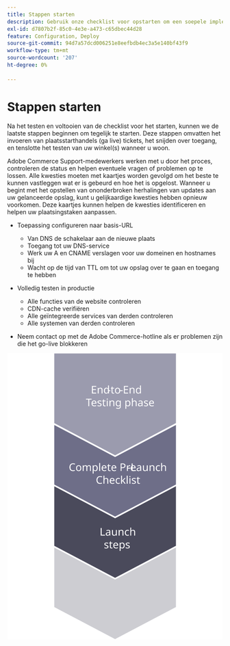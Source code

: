 ```yaml
---
title: Stappen starten
description: Gebruik onze checklist voor opstarten om een soepele implementatie van de Adobe Commerce-site te garanderen.
exl-id: d7807b2f-85c0-4e3e-a473-c65dbec44d28
feature: Configuration, Deploy
source-git-commit: 94d7a57dcd006251e8eefbdb4ec3a5e140bf43f9
workflow-type: tm+mt
source-wordcount: '207'
ht-degree: 0%

---
```


# Stappen starten

Na het testen en voltooien van de checklist voor het starten, kunnen we de laatste stappen beginnen om tegelijk te starten. Deze stappen omvatten het invoeren van plaatsstarthandels (ga live) tickets, het snijden over toegang, en tenslotte het testen van uw winkel(s) wanneer u woon.

Adobe Commerce Support-medewerkers werken met u door het proces, controleren de status en helpen eventuele vragen of problemen op te lossen. Alle kwesties moeten met kaartjes worden gevolgd om het beste te kunnen vastleggen wat er is gebeurd en hoe het is opgelost. Wanneer u begint met het opstellen van ononderbroken herhalingen van updates aan uw gelanceerde opslag, kunt u gelijkaardige kwesties hebben opnieuw voorkomen. Deze kaartjes kunnen helpen de kwesties identificeren en helpen uw plaatsingstaken aanpassen.

- Toepassing configureren naar basis-URL
   - Van DNS de schakelaar aan de nieuwe plaats
   - Toegang tot uw DNS-service
   - Werk uw A en CNAME verslagen voor uw domeinen en hostnames bij
   - Wacht op de tijd van TTL om tot uw opslag over te gaan en toegang te hebben

- Volledig testen in productie
   - Alle functies van de website controleren
   - CDN-cache verifiëren
   - Alle geïntegreerde services van derden controleren
   - Alle systemen van derden controleren

- Neem contact op met de Adobe Commerce-hotline als er problemen zijn die het go-live blokkeren

![ Diagram die fase 3 van het lanceringsproces tonen ](../../assets/playbooks/launch-steps-3.svg)
